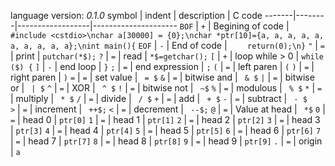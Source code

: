 language version: *0.1.0*
symbol | indent | description      | C code
-------|--------|------------------|---------------------
`BOF`  | `+`    | Begining of code | `#include <cstdio>\nchar a[30000] = {0};\nchar *ptr[10]={a, a, a, a, a, a, a, a, a, a};\nint main(){`
`EOF`  | `-`    | End of code      | `    return(0);\n}`
`"`    | `=`    | print            | `putchar(*$);`
`?`    | `=`    | read             | `*$=getchar();`
`[`    | `+`    | loop while > 0   | `while ($) {`
`]`    | `-`    | end loop         | `}`
`;`    | `=`    | end expression   | `;` 
`(`    | `=`    | left paren       | `(` 
`)`    | `=`    | right paren      | `)` 
`=`    | `=`    | set value        | ` = $`
`&`    | `=`    | bitwise and      | ` & $` 
`|`    | `=`    | bitwise or       | ` | $` 
`^`    | `=`    | XOR              | ` ^ $`
`!`    | `=`    | bitwise not      | ` ~$`
`%`    | `=`    | modulous         | ` % $` 
`*`    | `=`    | multiply         | ` * $` 
`/`    | `=`    | divide           | ` / $` 
`+`    | `=`    | add              | ` + $` 
`-`    | `=`    | subtract         | ` - $`  
`>`    | `=`    | increment        | ` ++$;` 
`<`    | `=`    | decrement        | ` --$;`
`@`    | `=`    | Value at head    | ` *$` 
`0`    | `=`    | head 0           | `ptr[0]` 
`1`    | `=`    | head 1           | `ptr[1]`
`2`    | `=`    | head 2           | `ptr[2]`
`3`    | `=`    | head 3           | `ptr[3]`
`4`    | `=`    | head 4           | `ptr[4]`
`5`    | `=`    | head 5           | `ptr[5]`
`6`    | `=`    | head 6           | `ptr[6]`
`7`    | `=`    | head 7           | `ptr[7]`
`8`    | `=`    | head 8           | `ptr[8]`
`9`    | `=`    | head 9           | `ptr[9]`
`.`    | `=`    | origin           | `a`
